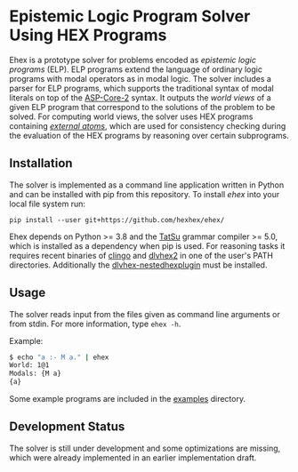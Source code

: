 # Epistemic Logic Program Solver Using HEX Programs

Ehex is a prototype solver for problems encoded as *epistemic logic programs* (ELP). ELP programs extend the language of ordinary logic programs with modal operators as in modal logic. The solver includes a parser for ELP programs, which supports the traditional syntax of modal literals on top of the [ASP-Core-2](https://www.mat.unical.it/aspcomp2013/files/ASP-CORE-2.03b.pdf) syntax. It outputs the _world views_ of a given ELP program that correspond to the solutions of the problem to be solved. For computing world views, the solver uses HEX programs containing [_external atoms_](http://www.kr.tuwien.ac.at/staff/tkren/pub/2012/inap2011-nestedhex.pdf), which are used for consistency checking during the evaluation of the HEX programs by reasoning over certain subprograms.

## Installation

The solver is implemented as a command line application written in Python and can be installed with pip from this repository. To install _ehex_ into your local file system run:
```
pip install --user git+https://github.com/hexhex/ehex/
```

Ehex depends on Python >= 3.8 and the [TatSu](https://github.com/neogeny/TatSu) grammar compiler >= 5.0, which is installed as a dependency when pip is used. For reasoning tasks it requires recent binaries of [clingo](https://github.com/potassco/clingo) and [dlvhex2](https://github.com/hexhex/core) in one of the user's PATH directories. Additionally the [dlvhex-nestedhexplugin](https://github.com/hexhex/nestedhexplugin) must be installed.

## Usage

The solver reads input from the files given as command line arguments or from stdin. For more information, type `ehex -h`.

Example:
```sh
$ echo "a :- M a." | ehex
World: 1@1
Modals: {M a}
{a}
```
Some example programs are included in the [examples](examples) directory.

## Development Status

The solver is still under development and some optimizations are missing, which were already implemented in an earlier implementation draft.

